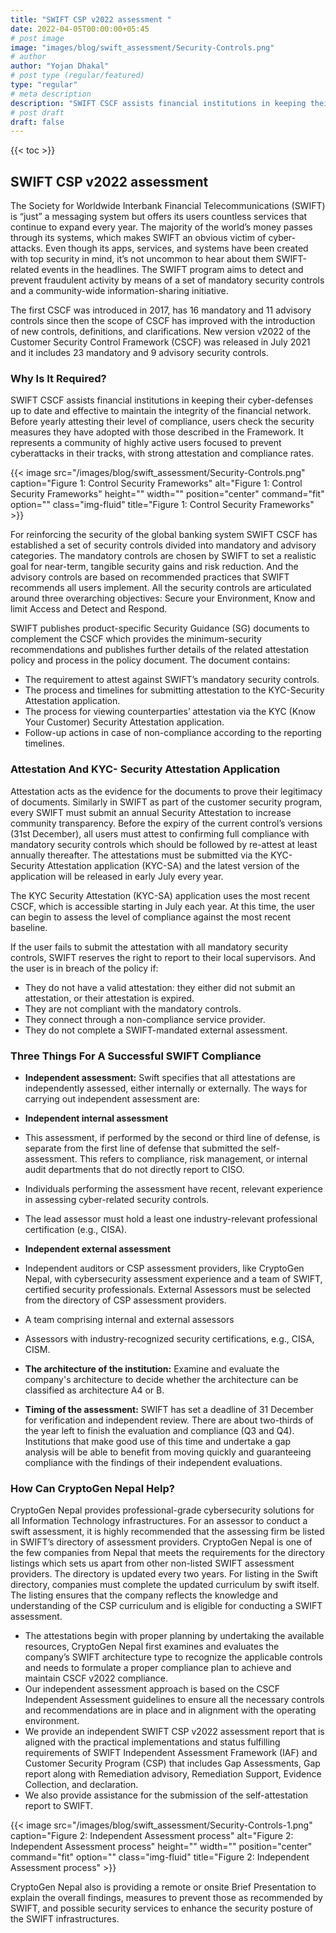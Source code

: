 ```yaml
---
title: "SWIFT CSP v2022 assessment "
date: 2022-04-05T00:00:00+05:45
# post image
image: "images/blog/swift_assessment/Security-Controls.png"
# author
author: "Yojan Dhakal"
# post type (regular/featured)
type: "regular"
# meta description
description: "SWIFT CSCF assists financial institutions in keeping their cyber-defenses up to date and effective to maintain the integrity of the financial network. Before yearly attesting their level of compliance, users check the security measures they have adopted with those described in the Framework. It represents a community of highly active users focused to prevent cyberattacks in their tracks, with strong attestation and compliance rates."
# post draft
draft: false
---
```


{{< toc >}}

## SWIFT CSP v2022 assessment
The Society for Worldwide Interbank Financial Telecommunications (SWIFT) is “just” a messaging system but offers its users countless services that continue to expand every year. The majority of the world’s money passes through its systems, which makes SWIFT an obvious victim of cyber-attacks. Even though its apps, services, and systems have been created with top security in mind, it’s not uncommon to hear about them SWIFT-related events in the headlines. The SWIFT program aims to detect and prevent fraudulent activity by means of a set of mandatory security controls and a community-wide information-sharing initiative.

The first CSCF was introduced in 2017, has 16 mandatory and 11 advisory controls since then the scope of CSCF has improved with the introduction of new controls, definitions, and clarifications. New version v2022 of the Customer Security Control Framework (CSCF) was released in July 2021 and it includes 23 mandatory and 9 advisory security controls. 

### Why Is It Required?

SWIFT CSCF assists financial institutions in keeping their cyber-defenses up to date and effective to maintain the integrity of the financial network. Before yearly attesting their level of compliance, users check the security measures they have adopted with those described in the Framework. It represents a community of highly active users focused to prevent cyberattacks in their tracks, with strong attestation and compliance rates.

{{< image src="/images/blog/swift_assessment/Security-Controls.png" caption="Figure 1: Control Security Frameworks" alt="Figure 1: Control Security Frameworks" height="" width="" position="center" command="fit" option="" class="img-fluid" title="Figure 1: Control Security Frameworks" >}}

For reinforcing the security of the global banking system SWIFT CSCF has established a set of security controls divided into mandatory and advisory categories. The mandatory controls are chosen by SWIFT to set a realistic goal for near-term, tangible security gains and risk reduction. And the advisory controls are based on recommended practices that SWIFT recommends all users implement.  All the security controls are articulated around three overarching objectives: Secure your Environment, Know and limit Access and Detect and Respond.

SWIFT publishes product-specific Security Guidance (SG) documents to complement the CSCF which provides the minimum-security recommendations and publishes further details of the related attestation policy and process in the policy document. The document contains: 

* The requirement to attest against SWIFT’s mandatory security controls.
* The process and timelines for submitting attestation to the KYC-Security Attestation application.
* The process for viewing counterparties’ attestation via the KYC (Know Your Customer) Security Attestation application.
* Follow-up actions in case of non-compliance according to the reporting timelines.

### Attestation And KYC- Security Attestation Application 

Attestation acts as the evidence for the documents to prove their legitimacy of documents. Similarly in SWIFT as part of the customer security program, every SWIFT must submit an annual Security Attestation to increase community transparency. Before the expiry of the current control’s versions (31st December), all users must attest to confirming full compliance with mandatory security controls which should be followed by re-attest at least annually thereafter. The attestations must be submitted via the KYC-Security Attestation application (KYC-SA) and the latest version of the application will be released in early July every year. 

The KYC Security Attestation (KYC-SA) application uses the most recent CSCF, which is accessible starting in July each year. At this time, the user can begin to assess the level of compliance against the most recent baseline.

If the user fails to submit the attestation with all mandatory security controls, SWIFT reserves the right to report to their local supervisors. And the user is in breach of the policy if:

* They do not have a valid attestation: they either did not submit an attestation, or their attestation is expired.
* They are not compliant with the mandatory controls.
* They connect through a non-compliance service provider.
* They do not complete a SWIFT-mandated external assessment.

### Three Things For A Successful SWIFT Compliance

* **Independent assessment:** Swift specifies that all attestations are independently assessed, either internally or externally. The ways for carrying out independent assessment are:

* **Independent internal assessment**

* This assessment, if performed by the second or third line of defense, is separate from the first line of defense that submitted the self-assessment. This refers to compliance, risk management, or internal audit departments that do not directly report to CISO.
* Individuals performing the assessment have recent, relevant experience in assessing cyber-related security controls.
* The lead assessor must hold a least one industry-relevant professional certification (e.g., CISA).

* **Independent external assessment**

* Independent auditors or CSP assessment providers, like CryptoGen Nepal, with cybersecurity assessment experience and a team of SWIFT, certified security professionals. External Assessors must be selected from the directory of CSP assessment providers. 
* A team comprising internal and external assessors  
* Assessors with industry-recognized security certifications, e.g., CISA, CISM.

* **The architecture of the institution:** Examine and evaluate the company's architecture to decide whether the architecture can be classified as architecture A4 or B.
* **Timing of the assessment:** SWIFT has set a deadline of 31 December for verification and independent review. There are about two-thirds of the year left to finish the evaluation and compliance (Q3 and Q4). Institutions that make good use of this time and undertake a gap analysis will be able to benefit from moving quickly and guaranteeing compliance with the findings of their independent evaluations.

### How Can CryptoGen Nepal Help? 

CryptoGen Nepal provides professional-grade cybersecurity solutions for all Information Technology infrastructures. For an assessor to conduct a swift assessment, it is highly recommended that the assessing firm be listed in SWIFT’s directory of assessment providers. CryptoGen Nepal is one of the few companies from Nepal that meets the requirements for the directory listings which sets us apart from other non-listed SWIFT assessment providers. The directory is updated every two years. For listing in the Swift directory, companies must complete the updated curriculum by swift itself. The listing ensures that the company reflects the knowledge and understanding of the CSP curriculum and is eligible for conducting a SWIFT assessment.

* The attestations begin with proper planning by undertaking the available resources, CryptoGen Nepal first examines and evaluates the company’s SWIFT architecture type to recognize the applicable controls and needs to formulate a proper compliance plan to achieve and maintain CSCF v2022 compliance.
* Our independent assessment approach is based on the CSCF Independent Assessment guidelines to ensure all the necessary controls and recommendations are in place and in alignment with the operating environment.
* We provide an independent SWIFT CSP v2022 assessment report that is aligned with the practical implementations and status fulfilling requirements of SWIFT Independent Assessment Framework (IAF) and Customer Security Program (CSP) that includes Gap Assessments, Gap report along with Remediation advisory, Remediation Support, Evidence Collection, and declaration.
* We also provide assistance for the submission of the self-attestation report to SWIFT. 

{{< image src="/images/blog/swift_assessment/Security-Controls-1.png" caption="Figure 2: Independent Assessment process" alt="Figure 2: Independent Assessment process" height="" width="" position="center" command="fit" option="" class="img-fluid" title="Figure 2: Independent Assessment process" >}}

CryptoGen Nepal also is providing a remote or onsite Brief Presentation to explain the overall findings, measures to prevent those as recommended by SWIFT, and possible security services to enhance the security posture of the SWIFT infrastructures.
